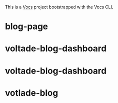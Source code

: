 This is a [Vocs](https://vocs.dev) project bootstrapped with the Vocs CLI.
# blog-page
# voltade-blog-dashboard
# voltade-blog-dashboard
# votlade-blog
